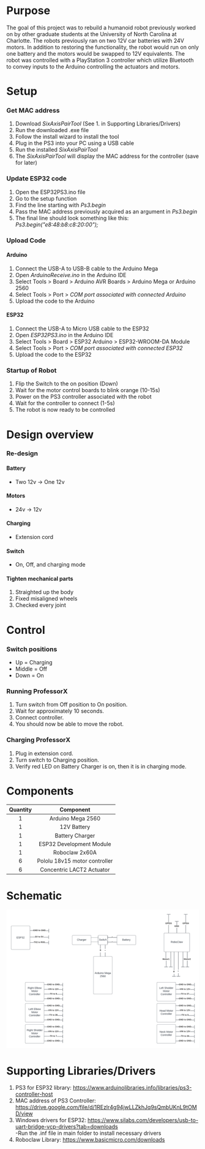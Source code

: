 # Purpose
The goal of this project was to rebuild a humanoid robot previously worked on by other graduate students at the University of North Carolina
at Charlotte. The robots previously ran on two 12V car batteries with 24V motors. In addition to restoring the functionality, the robot would
run on only one battery and the motors would be swapped to 12V equivalents. The robot was controlled with a PlayStation 3 controller which utilize
Bluetooth to convey inputs to the Arduino controlling the actuators and motors.

# Setup
### Get MAC address
1. Download *SixAxisPairTool* (See 1. in Supporting Libraries/Drivers)
2. Run the downloaded .exe file
3. Follow the install wizard to install the tool
4. Plug in the PS3 into your PC using a USB cable
5. Run the installed *SixAxisPairTool*
6. The *SixAxisPairTool* will display the MAC address for the controller (save for later)

### Update ESP32 code
1. Open the ESP32PS3.ino file
2. Go to the setup function
3. Find the line starting with *Ps3.begin*
4. Pass the MAC address previously acquired as an argument in *Ps3.begin*
5. The final line should look something like this: *Ps3.begin("e8:48:b8:c8:20:00");*

### Upload Code
#### Arduino
1. Connect the USB-A to USB-B cable to the Arduino Mega
2. Open *ArduinoReceive.ino* in the Arduino IDE
3. Select Tools > Board > Arduino AVR Boards > Arduino Mega or Arduino 2560
4. Select Tools > Port > *COM port associated with connected Arduino*
5. Upload the code to the Arduino

#### ESP32
1. Connect the USB-A to Micro USB cable to the ESP32
2. Open *ESP32PS3.ino* in the Arduino IDE
3. Select Tools > Board > ESP32 Arduino > ESP32-WROOM-DA Module
4. Select Tools > Port > *COM port associated with connected ESP32*
5. Upload the code to the ESP32

### Startup of Robot
1. Flip the Switch to the on position (Down)
2. Wait for the motor control boards to blink orange (10-15s)
3. Power on the PS3 controller associated with the robot
4. Wait for the controller to connect (1-5s)
5. The robot is now ready to be controlled

# Design overview
### Re-design
#### Battery
- Two 12v -> One 12v
#### Motors
- 24v -> 12v
#### Charging
- Extension cord
#### Switch
- On, Off, and charging mode
#### Tighten mechanical parts
1. Straighted up the body
2. Fixed misaligned wheels
3. Checked every joint

# Control
### Switch positions
- Up = Charging
- Middle = Off
- Down = On


### Running ProfessorX
1. Turn switch from Off position to On position.
2. Wait for approximately 10 seconds.
3. Connect controller.
4. You should now be able to move the robot.


### Charging ProfessorX
1. Plug in extension cord.
2. Turn switch to Charging position.
3. Verify red LED on Battery Charger is on, then it is in charging mode.


# Components
| Quantity  | Component |
| :-------------: | :-------------: |
| 1 | Arduino Mega 2560  |
| 1 | 12V Battery |
| 1 | Battery Charger |
| 1 | ESP32 Development Module |
| 1 | Roboclaw 2x60A |
| 6 | Pololu 18v15 motor controller  |
| 6 | Concentric LACT2 Actuator |


# Schematic
![Schematic](/Images/Schematic.png?raw=true "Optional Title")


# Supporting Libraries/Drivers
1. PS3 for ESP32 library: https://www.arduinolibraries.info/libraries/ps3-controller-host  
2. MAC address of PS3 Controller: https://drive.google.com/file/d/1REzlr4g94jwLLZkhJq9sQmbUKnL9tOMD/view  
3. Windows drivers for ESP32: https://www.silabs.com/developers/usb-to-uart-bridge-vcp-drivers?tab=downloads  
  -Run the .inf file in main folder to install necessary drivers  
4. Roboclaw Library: https://www.basicmicro.com/downloads  
